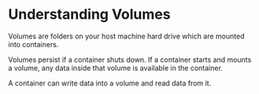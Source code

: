 # Understanding Volumes

Volumes are folders on your host machine hard drive which are mounted into containers.

Volumes persist if a container shuts down. If a container starts and mounts a volume, any data
inside that volume is available in the container.

A container can write data into a volume and read data from it.
